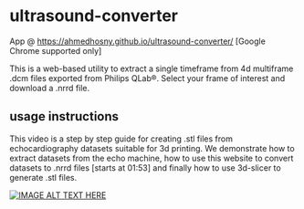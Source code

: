 # ultrasound-converter
App @  https://ahmedhosny.github.io/ultrasound-converter/ [Google Chrome supported only]

This is a web-based utility to extract a single timeframe from 4d multiframe .dcm files exported from Philips QLab®. Select your frame of interest and download a .nrrd file.

## usage instructions
This video is a step by step guide for creating .stl files from echocardiography datasets suitable for 3d printing. We demonstrate how to extract datasets from the echo machine, how to use this website to convert datasets to .nrrd files [starts at 01:53] and finally how to use 3d-slicer to generate .stl files. 

[![IMAGE ALT TEXT HERE](https://img.youtube.com/vi/LQLC31QJaWI/0.jpg)](https://www.youtube.com/watch?v=LQLC31QJaWI)
